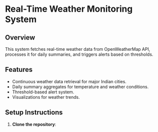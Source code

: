 # Real-Time Weather Monitoring System

## Overview
This system fetches real-time weather data from OpenWeatherMap API, processes it for daily summaries, and triggers alerts based on thresholds.

## Features
- Continuous weather data retrieval for major Indian cities.
- Daily summary aggregates for temperature and weather conditions.
- Threshold-based alert system.
- Visualizations for weather trends.

## Setup Instructions

1. **Clone the repository**:
